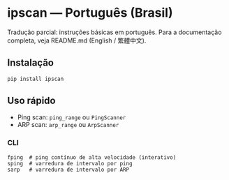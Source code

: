 # ipscan — Português (Brasil)

Tradução parcial: instruções básicas em português. Para a documentação completa, veja README.md (English / 繁體中文).

## Instalação

```bash
pip install ipscan
```

## Uso rápido

- Ping scan: `ping_range` ou `PingScanner`
- ARP scan: `arp_range` ou `ArpScanner`

### CLI

```
fping  # ping contínuo de alta velocidade (interativo)
sping  # varredura de intervalo por ping
sarp   # varredura de intervalo por ARP
```
